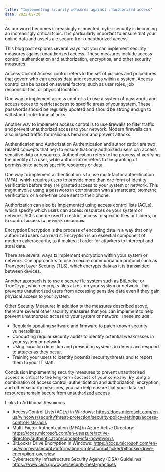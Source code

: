 ```yaml
---
title: "Implementing security measures against unauthorized access"
date: 2022-09-20
---
```





As our world becomes increasingly connected, cyber security is becoming an increasingly critical topic. It is particularly important to ensure that your online data and assets are secure from unauthorized access.

This blog post explores several ways that you can implement security measures against unauthorized access. These measures include access control, authentication and authorization, encryption, and other security measures.

Access Control
Access control refers to the set of policies and procedures that govern who can access data and resources within a system. Access control can be based on several factors, such as user roles, job responsibilities, or physical location.

One way to implement access control is to use a system of passwords and access codes to restrict access to specific areas of your system. These passwords should be regularly updated and should be strong enough to withstand brute-force attacks.

Another way to implement access control is to use firewalls to filter traffic and prevent unauthorized access to your network. Modern firewalls can also inspect traffic for malicious behavior and prevent attacks.

Authentication and Authorization
Authentication and authorization are two related concepts that help to ensure that only authorized users can access sensitive data or resources. Authentication refers to the process of verifying the identity of a user, while authorization refers to the granting of permission to access specific resources or data.

One way to implement authentication is to use multi-factor authentication (MFA), which requires users to provide more than one form of identity verification before they are granted access to your system or network. This might involve using a password in combination with a smartcard, biometric verification, or a one-time code sent to their phone.

Authorization can also be implemented using access control lists (ACLs), which specify which users can access resources on your system or network. ACLs can be used to restrict access to specific files or folders, or to control access to network resources.

Encryption
Encryption is the process of encoding data in a way that only authorized users can read it. Encryption is an essential component of modern cybersecurity, as it makes it harder for attackers to intercept and steal data.

There are several ways to implement encryption within your system or network. One approach is to use a secure communication protocol such as Transport Layer Security (TLS), which encrypts data as it is transmitted between devices.

Another approach is to use a secure file system such as BitLocker or TrueCrypt, which encrypts files at rest on your system or network. This prevents unauthorized users from accessing sensitive data even if they gain physical access to your system.

Other Security Measures
In addition to the measures described above, there are several other security measures that you can implement to help prevent unauthorized access to your system or network. These include:

- Regularly updating software and firmware to patch known security vulnerabilities.
- Conducting regular security audits to identify potential weaknesses in your system or network.
- Using intrusion detection and prevention systems to detect and respond to attacks as they occur.
- Training your users to identify potential security threats and to report them to your IT staff.

Conclusion
Implementing security measures to prevent unauthorized access is critical to the long-term success of your company. By using a combination of access control, authentication and authorization, encryption, and other security measures, you can help ensure that your data and resources remain secure from unauthorized access.

Links to Additional Resources
- Access Control Lists (ACLs) in Windows: https://docs.microsoft.com/en-us/windows/security/threat-protection/security-policy-settings/access-control-lists-acls
- Multi-Factor Authentication (MFA) in Azure Active Directory: https://docs.microsoft.com/en-us/azure/active-directory/authentication/concept-mfa-howitworks
- BitLocker Drive Encryption in Windows: https://docs.microsoft.com/en-us/windows/security/information-protection/bitlocker/bitlocker-drive-encryption-overview
- Cybersecurity Infrastructure Security Agency (CISA) Guidelines: https://www.cisa.gov/cybersecurity-best-practices